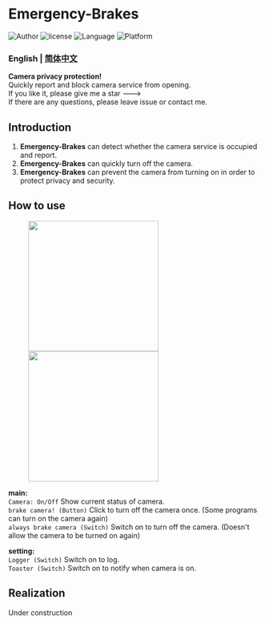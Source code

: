 # Emergency-Brakes
<p>
    <img src="https://img.shields.io/badge/Author-Liang4793-blue" alt="Author" />
    <img src="https://img.shields.io/github/license/liang4793/Emergency-Brakes" alt="license" />
    <img src="https://img.shields.io/badge/Language-Python-yellow" alt="Language" />
    <img src="https://img.shields.io/badge/Platform-windows-lightgrey" alt="Platform" />
</p>

### English | [简体中文](/README(CH).md)

**Camera privacy protection!**  
Quickly report and block camera service from opening.  
If you like it, please give me a star --->  
If there are any questions, please leave issue or contact me.

## Introduction
1. **Emergency-Brakes** can detect whether the camera service is occupied and report.  
2. **Emergency-Brakes** can quickly turn off the camera.
3. **Emergency-Brakes** can prevent the camera from turning on in order to protect privacy and security.

## How to use

<figure class="half">
    <img src="https://s2.loli.net/2022/06/13/GHqgpKXF6lVUQT3.jpg" style="width: 260px; height: auto"/>
    <img src="https://s2.loli.net/2022/06/13/NKHTy4Ql7xjcviG.jpg" style="width: 260px; height: auto"/>
</figure>

**main:**  
`Camera: On/Off` Show current status of camera.  
`brake camera! (Button)` Click to turn off the camera once. (Some programs can turn on the camera again)  
`always brake camera (Switch)` Switch on to 
turn off the camera. (Doesn't allow the camera to be turned on again)

**setting:**  
`Logger (Switch)` Switch on to log.  
`Toaster (Switch)` Switch on to notify when camera is on.

## Realization
Under construction
